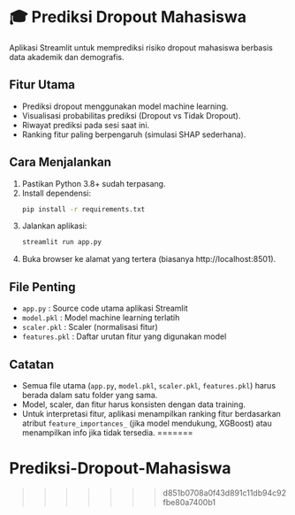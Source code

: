 # 🎓 Prediksi Dropout Mahasiswa

Aplikasi Streamlit untuk memprediksi risiko dropout mahasiswa berbasis data akademik dan demografis.

## Fitur Utama
- Prediksi dropout menggunakan model machine learning.
- Visualisasi probabilitas prediksi (Dropout vs Tidak Dropout).
- Riwayat prediksi pada sesi saat ini.
- Ranking fitur paling berpengaruh (simulasi SHAP sederhana).

## Cara Menjalankan
1. Pastikan Python 3.8+ sudah terpasang.
2. Install dependensi:
   ```bash
   pip install -r requirements.txt
   ```
3. Jalankan aplikasi:
   ```bash
   streamlit run app.py
   ```
4. Buka browser ke alamat yang tertera (biasanya http://localhost:8501).

## File Penting
- `app.py` : Source code utama aplikasi Streamlit
- `model.pkl` : Model machine learning terlatih
- `scaler.pkl` : Scaler (normalisasi fitur)
- `features.pkl` : Daftar urutan fitur yang digunakan model

## Catatan
- Semua file utama (`app.py`, `model.pkl`, `scaler.pkl`, `features.pkl`) harus berada dalam satu folder yang sama.
- Model, scaler, dan fitur harus konsisten dengan data training.
- Untuk interpretasi fitur, aplikasi menampilkan ranking fitur berdasarkan atribut `feature_importances_` (jika model mendukung, XGBoost) atau menampilkan info jika tidak tersedia.
=======
# Prediksi-Dropout-Mahasiswa
>>>>>>> d851b0708a0f43d891c11db94c92fbe80a7400b1
